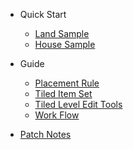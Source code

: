 * Quick Start
  
  * [Land Sample](./QuickStart/LandSample)
  * [House Sample](./QuickStart/HouseSample)

* Guide  
  
  * [Placement Rule](./Guide/PlacementRule) 
  * [Tiled Item Set](./Guide/TiledItemSet)
  * [Tiled Level Edit Tools](./Guide/TiledLevelEditTools)
  * [Work Flow](./Guide/WorkFlow)

* [Patch Notes](./PatchNotes)
